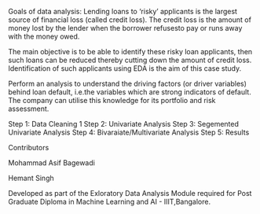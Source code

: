 Goals of data analysis:
Lending loans to ‘risky’ applicants is the largest source of financial loss
(called credit loss). The credit loss is the amount of money lost by the lender 
when the borrower refusesto pay or runs away with the money owed.  

The main objective is to be able to identify these risky loan applicants, 
then such loans can be reduced thereby cutting down the amount of credit loss. 
Identification of such applicants using EDA is the aim of this case study.   

Perform an analysis to understand the driving factors (or driver variables)
behind loan default, i.e.the variables which are strong indicators of default.  
The company can utilise this knowledge for its portfolio and risk assessment. 

Step 1: Data Cleaning 1
Step 2: Univariate Analysis
Step 3: Segemented Univariate Analysis
Step 4: Bivaraiate/Multivariate Analysis
Step 5: Results


Contributors

Mohammad Asif Bagewadi

Hemant Singh


Developed as part of the Exloratory Data Analysis Module required for Post Graduate Diploma in Machine Learning and AI - IIIT,Bangalore.
